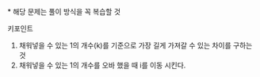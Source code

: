 ​* 해당 문제는 풀이 방식을 꼭 복습할 것

키포인트
1. 채워넣을 수 있는 1의 개수(k)를 기준으로 가장 길게 가져갈 수 있는 차이를 구하는 것
2. 채워넣을 수 있는 1의 개수를 오바 했을 때 i를 이동 시킨다.